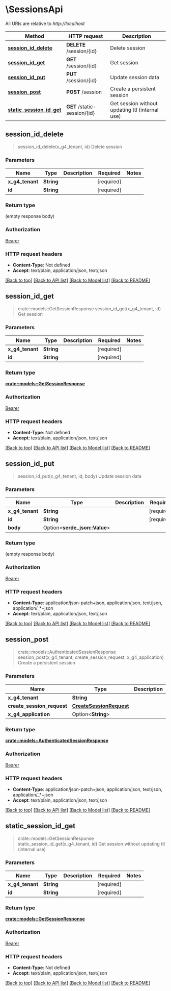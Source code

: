 # \SessionsApi

All URIs are relative to *http://localhost*

Method | HTTP request | Description
------------- | ------------- | -------------
[**session_id_delete**](SessionsApi.md#session_id_delete) | **DELETE** /session/{id} | Delete session
[**session_id_get**](SessionsApi.md#session_id_get) | **GET** /session/{id} | Get session
[**session_id_put**](SessionsApi.md#session_id_put) | **PUT** /session/{id} | Update session data
[**session_post**](SessionsApi.md#session_post) | **POST** /session | Create a persistent session
[**static_session_id_get**](SessionsApi.md#static_session_id_get) | **GET** /static-session/{id} | Get session without updating ttl (internal use)



## session_id_delete

> session_id_delete(x_g4_tenant, id)
Delete session

### Parameters


Name | Type | Description  | Required | Notes
------------- | ------------- | ------------- | ------------- | -------------
**x_g4_tenant** | **String** |  | [required] |
**id** | **String** |  | [required] |

### Return type

 (empty response body)

### Authorization

[Bearer](../README.md#Bearer)

### HTTP request headers

- **Content-Type**: Not defined
- **Accept**: text/plain, application/json, text/json

[[Back to top]](#) [[Back to API list]](../README.md#documentation-for-api-endpoints) [[Back to Model list]](../README.md#documentation-for-models) [[Back to README]](../README.md)


## session_id_get

> crate::models::GetSessionResponse session_id_get(x_g4_tenant, id)
Get session

### Parameters


Name | Type | Description  | Required | Notes
------------- | ------------- | ------------- | ------------- | -------------
**x_g4_tenant** | **String** |  | [required] |
**id** | **String** |  | [required] |

### Return type

[**crate::models::GetSessionResponse**](GetSessionResponse.md)

### Authorization

[Bearer](../README.md#Bearer)

### HTTP request headers

- **Content-Type**: Not defined
- **Accept**: text/plain, application/json, text/json

[[Back to top]](#) [[Back to API list]](../README.md#documentation-for-api-endpoints) [[Back to Model list]](../README.md#documentation-for-models) [[Back to README]](../README.md)


## session_id_put

> session_id_put(x_g4_tenant, id, body)
Update session data

### Parameters


Name | Type | Description  | Required | Notes
------------- | ------------- | ------------- | ------------- | -------------
**x_g4_tenant** | **String** |  | [required] |
**id** | **String** |  | [required] |
**body** | Option<**serde_json::Value**> |  |  |

### Return type

 (empty response body)

### Authorization

[Bearer](../README.md#Bearer)

### HTTP request headers

- **Content-Type**: application/json-patch+json, application/json, text/json, application/_*+json
- **Accept**: text/plain, application/json, text/json

[[Back to top]](#) [[Back to API list]](../README.md#documentation-for-api-endpoints) [[Back to Model list]](../README.md#documentation-for-models) [[Back to README]](../README.md)


## session_post

> crate::models::AuthenticatedSessionResponse session_post(x_g4_tenant, create_session_request, x_g4_application)
Create a persistent session

### Parameters


Name | Type | Description  | Required | Notes
------------- | ------------- | ------------- | ------------- | -------------
**x_g4_tenant** | **String** |  | [required] |
**create_session_request** | [**CreateSessionRequest**](CreateSessionRequest.md) |  | [required] |
**x_g4_application** | Option<**String**> |  |  |

### Return type

[**crate::models::AuthenticatedSessionResponse**](AuthenticatedSessionResponse.md)

### Authorization

[Bearer](../README.md#Bearer)

### HTTP request headers

- **Content-Type**: application/json-patch+json, application/json, text/json, application/_*+json
- **Accept**: text/plain, application/json, text/json

[[Back to top]](#) [[Back to API list]](../README.md#documentation-for-api-endpoints) [[Back to Model list]](../README.md#documentation-for-models) [[Back to README]](../README.md)


## static_session_id_get

> crate::models::GetSessionResponse static_session_id_get(x_g4_tenant, id)
Get session without updating ttl (internal use)

### Parameters


Name | Type | Description  | Required | Notes
------------- | ------------- | ------------- | ------------- | -------------
**x_g4_tenant** | **String** |  | [required] |
**id** | **String** |  | [required] |

### Return type

[**crate::models::GetSessionResponse**](GetSessionResponse.md)

### Authorization

[Bearer](../README.md#Bearer)

### HTTP request headers

- **Content-Type**: Not defined
- **Accept**: text/plain, application/json, text/json

[[Back to top]](#) [[Back to API list]](../README.md#documentation-for-api-endpoints) [[Back to Model list]](../README.md#documentation-for-models) [[Back to README]](../README.md)

